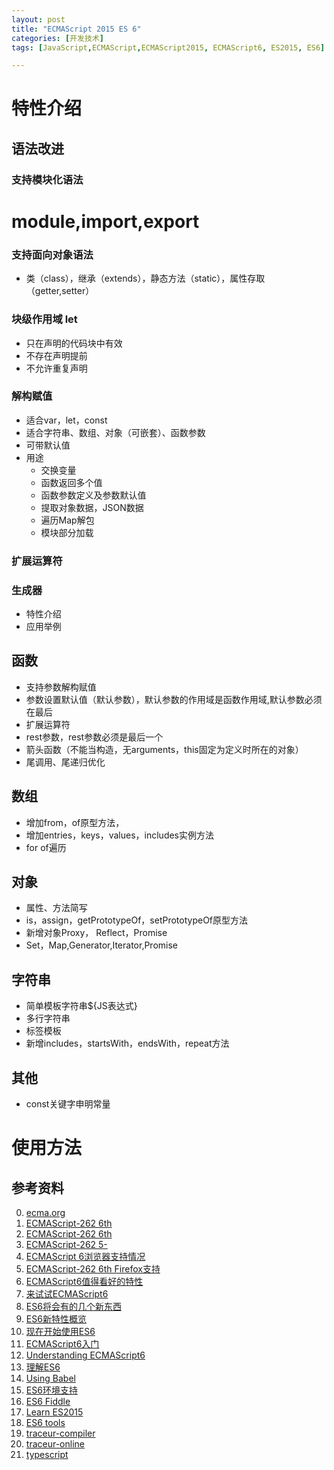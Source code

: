 ```yaml
---
layout: post
title: "ECMAScript 2015 ES 6"
categories: [开发技术]
tags: [JavaScript,ECMAScript,ECMAScript2015, ECMAScript6, ES2015, ES6]

---
```


# 特性介绍

## 语法改进

### 支持模块化语法

# module,import,export

### 支持面向对象语法
+ 类（class），继承（extends），静态方法（static），属性存取（getter,setter）

### 块级作用域 let
+ 只在声明的代码块中有效
+ 不存在声明提前
+ 不允许重复声明       

### 解构赋值
+ 适合var，let，const
+ 适合字符串、数组、对象（可嵌套）、函数参数
+ 可带默认值
+ 用途
    + 交换变量
    + 函数返回多个值
    + 函数参数定义及参数默认值
    + 提取对象数据，JSON数据
    + 遍历Map解包
    + 模块部分加载

### 扩展运算符


### 生成器
+ 特性介绍
+ 应用举例

## 函数
+ 支持参数解构赋值
+ 参数设置默认值（默认参数），默认参数的作用域是函数作用域,默认参数必须在最后
+ 扩展运算符
+ rest参数，rest参数必须是最后一个
+ 箭头函数（不能当构造，无arguments，this固定为定义时所在的对象）
+ 尾调用、尾递归优化

## 数组
+ 增加from，of原型方法，
+ 增加entries，keys，values，includes实例方法
+ for of遍历

## 对象
+ 属性、方法简写
+ is，assign，getPrototypeOf，setPrototypeOf原型方法
+ 新增对象Proxy， Reflect，Promise
+ Set，Map,Generator,Iterator,Promise

## 字符串
+ 简单模板字符串${JS表达式}
+ 多行字符串
+ 标签模板
+ 新增includes，startsWith，endsWith，repeat方法


## 其他
+ const关键字申明常量



# 使用方法



## 参考资料
0. [ecma.org](http://www.ecmascript.org/)
1. [ECMAScript-262 6th](http://www.ecma-international.org/ecma-262/6.0/index.html)
2. [ECMAScript-262 6th](http://www.ecma-international.org/publications/standards/Ecma-262.htm)
2. [ECMAScript-262 5-](http://www.ecma-international.org/publications/standards/Ecma-262-arch.htm)
3. [ECMAScript 6浏览器支持情况](http://kangax.github.io/compat-table/es6/)
3. [ECMAScript-262 6th Firefox支持](https://developer.mozilla.org/en-US/docs/Web/JavaScript/New_in_JavaScript/ECMAScript_6_support_in_Mozilla)
4. [ECMAScript6值得看好的特性](http://blog.csdn.net/ydj9931/article/details/7028390)
5. [来试试ECMAScript6](http://blog.chinaunix.net/xmlrpc.php?r=blog/article&uid=26672038&id=4410549)
6. [ES6将会有的几个新东西](http://www.cnblogs.com/ziyunfei/archive/2012/11/25/2784392.html)
7. [ES6新特性概览](http://www.cnblogs.com/Wayou/p/es6_new_features.html)
7. [现在开始使用ES6](http://www.open-open.com/lib/view/open1425130804218.html)
8. [ECMAScript6入门](http://es6.ruanyifeng.com/)
9. [Understanding ECMAScript6](https://leanpub.com/understandinges6/read/)
10. [理解ES6](https://github.com/lenville/understandinges6)
14. [Using Babel](https://babeljs.io/docs/setup/)
11. [ES6环境支持](http://babeljs.io/)
12. [ES6 Fiddle](http://www.es6fiddle.com/)
13. [Learn ES2015](https://babeljs.io/docs/learn-es2015/)
14. [ES6 tools](https://github.com/addyosmani/es6-tools)
15. [traceur-compiler](https://github.com/google/traceur-compiler)
16. [traceur-online](http://google.github.io/traceur-compiler/demo/repl.html#)
17. [typescript](http://www.typescriptlang.org/)